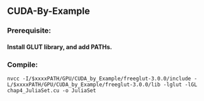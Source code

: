 ## CUDA-By-Example

### Prerequisite:
#### Install GLUT library, and add PATHs.

### Compile:
```
nvcc -I/$xxxxPATH/GPU/CUDA_by_Example/freeglut-3.0.0/include -L/$xxxxPATH/GPU/CUDA_by_Example/freeglut-3.0.0/lib -lglut -lGL chap4_JuliaSet.cu -o JuliaSet
```
